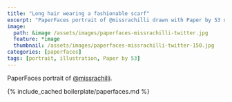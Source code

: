 ```yaml
---
title: "Long hair wearing a fashionable scarf"
excerpt: "PaperFaces portrait of @missrachilli drawn with Paper by 53 on an iPad."
image: 
  path: &image /assets/images/paperfaces-missrachilli-twitter.jpg 
  feature: *image
  thumbnail: /assets/images/paperfaces-missrachilli-twitter-150.jpg
categories: [paperfaces]
tags: [portrait, illustration, Paper by 53]
---
```


PaperFaces portrait of [@missrachilli](https://twitter.com/missrachilli).

{% include_cached boilerplate/paperfaces.md %}
